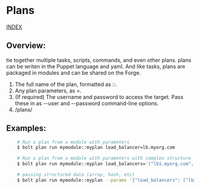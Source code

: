 # Plans

[INDEX](../../README.md)

## Overview:
tie together multiple tasks, scripts, commands, and even other plans. plans can be writen in the Puppet language and yaml. And like tasks, plans are packaged in modules and can be shared on the Forge.

1. The full name of the plan, formatted as <MODULE>::<PLAN>.
1. Any plan parameters, as <PARAMETER>=<VALUE>.
1. (If required) The username and password to access the target. Pass these in as --user and --password command-line options.
1. <PROJECT DIRECTORY>/plans/

## Examples:

```bash
    # Run a plan from a module with parameters
    $ bolt plan run mymodule::myplan load_balancer=lb.myorg.com

    # Run a plan from a module with parameters with complex structure
    $ bolt plan run mymodule::myplan load_balancers='["lb1.myorg.com", "lb2.myorg.com"]'

    # passing structured data (array, hash, etc)
    $ bolt plan run mymodule::myplan --params '{"load_balancers": ["lb1.myorg.com", "lb2.myorg.com"]}'
```
